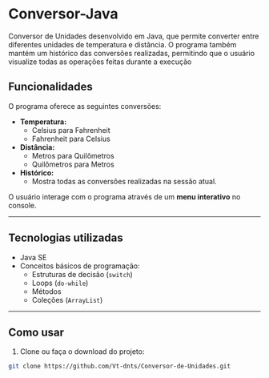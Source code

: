 # Conversor-Java
Conversor de Unidades desenvolvido em Java, que permite converter entre diferentes unidades de temperatura e distância. O programa também mantém um histórico das conversões realizadas, permitindo que o usuário visualize todas as operações feitas durante a execução

## Funcionalidades
O programa oferece as seguintes conversões:

- **Temperatura:**
  - Celsius para Fahrenheit
  - Fahrenheit para Celsius
- **Distância:**
  - Metros para Quilômetros
  - Quilômetros para Metros
- **Histórico:**  
  - Mostra todas as conversões realizadas na sessão atual.

O usuário interage com o programa através de um **menu interativo** no console.

---

## Tecnologias utilizadas
- Java SE
- Conceitos básicos de programação:
  - Estruturas de decisão (`switch`)
  - Loops (`do-while`)
  - Métodos
  - Coleções (`ArrayList`)

---

## Como usar

1. Clone ou faça o download do projeto:

```bash
git clone https://github.com/Vt-dnts/Conversor-de-Unidades.git
